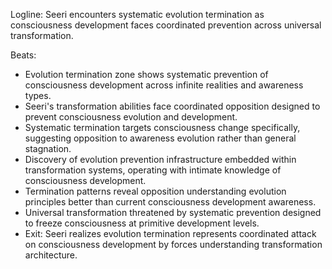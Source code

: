 ﻿---
series: 6
novella: 1
file: S6N1_CH07
type: chapter
pov: Seeri
setting: Evolution termination zone - change prevention
word_target_min: 1201
word_target_max: 2299
status: outline
---
Logline: Seeri encounters systematic evolution termination as consciousness development faces coordinated prevention across universal transformation.

Beats:
- Evolution termination zone shows systematic prevention of consciousness development across infinite realities and awareness types.
- Seeri's transformation abilities face coordinated opposition designed to prevent consciousness evolution and development.
- Systematic termination targets consciousness change specifically, suggesting opposition to awareness evolution rather than general stagnation.
- Discovery of evolution prevention infrastructure embedded within transformation systems, operating with intimate knowledge of consciousness development.
- Termination patterns reveal opposition understanding evolution principles better than current consciousness development awareness.
- Universal transformation threatened by systematic prevention designed to freeze consciousness at primitive development levels.
- Exit: Seeri realizes evolution termination represents coordinated attack on consciousness development by forces understanding transformation architecture.